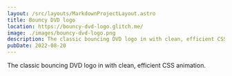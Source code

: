 ```yaml
---
layout: /src/layouts/MarkdownProjectLayout.astro
title: Bouncy DVD logo
location: https://bouncy-dvd-logo.glitch.me/
image: ./images/bouncy-dvd-logo.png
description: The classic bouncing DVD logo in with clean, efficient CSS animation.
pubDate: 2022-08-20
---
```

The classic bouncing DVD logo in with clean, efficient CSS animation.